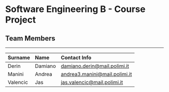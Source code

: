 # Software Engineering B - Course Project

## Team Members
---
| Surname   | Name      | Contact Info                       |
|:----------|:----------|:-----------------------------------|
| Derin     | Damiano   | damiano.derin@mail.polimi.it       |
| Manini    | Andrea    | andrea3.manini@mail.polimi.it      |
| Valencic  | Jas       | jas.valencic@mail.polimi.it        |
